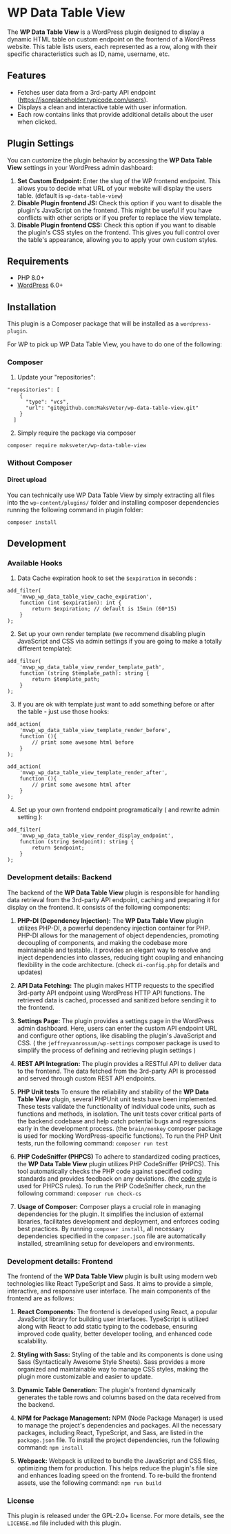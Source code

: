 
# WP Data Table View

The **WP Data Table View** is a WordPress plugin designed to display a dynamic HTML table on custom endpoint on the frontend of a WordPress website. This table lists users, each represented as a row, along with their specific characteristics such as ID, name, username, etc.

## Features

-   Fetches user data from a 3rd-party API endpoint (https://jsonplaceholder.typicode.com/users).
-   Displays a clean and interactive table with user information.
-   Each row contains links that provide additional details about the user when clicked.

## Plugin Settings

You can customize the plugin behavior by accessing the **WP Data Table View** settings in your WordPress admin dashboard:

1.  **Set Custom Endpoint:** Enter the slug of the WP frontend endpoint. This allows you to decide what URL of your website will display the users table. (default is `wp-data-table-view`)
2.  **Disable Plugin frontend JS:** Check this option if you want to disable the plugin's JavaScript on the frontend. This might be useful if you have conflicts with other scripts or if you prefer to replace the view template.
3.  **Disable Plugin frontend CSS:** Check this option if you want to disable the plugin's CSS styles on the frontend. This gives you full control over the table's appearance, allowing you to apply your own custom styles.

## Requirements
-   PHP 8.0+
-   [WordPress](http://wordpress.org/)  6.0+

## Installation

This plugin is a Composer package that will be installed as a `wordpress-plugin`.

For WP to pick up WP Data Table View, you have to do one of the following:

### Composer


1. Update your "repositories":
```
"repositories": [
    {
      "type": "vcs",
      "url": "git@github.com:MaksVeter/wp-data-table-view.git"
    }
  ]
```
2. Simply require the package via composer   
```
composer require maksveter/wp-data-table-view
```

### Without Composer

#### Direct upload

You can technically use WP Data Table View by simply extracting all files into the `wp-content/plugins/` folder and installing composer dependencies running the following command in plugin folder:

```
composer install
```

## Development

### Available Hooks

1. Data Cache expiration hook to set the `$expiration` in seconds :
```
add_filter(  
    'mvwp_wp_data_table_view_cache_expiration',  
    function (int $expiration): int {  
        return $expiration; // default is 15min (60*15) 
    }  
);
```

2. Set up your own render template (we recommend disabling plugin JavaScript and CSS via admin settings if you are going to make a totally different template):
```
add_filter(  
    'mvwp_wp_data_table_view_render_template_path',  
    function (string $template_path): string {  
        return $template_path;  
    }  
);
```
3. If you are ok with template just want to add something before or after the table - just use those hooks:
```
add_action(  
    'mvwp_wp_data_table_view_template_render_before',  
    function (){  
        // print some awesome html before
    }  
);
```
```
add_action(  
    'mvwp_wp_data_table_view_template_render_after',  
    function (){  
        // print some awesome html after
    }  
);
```
4. Set up your own frontend endpoint programatically ( and rewrite admin setting ):
```
add_filter(  
    'mvwp_wp_data_table_view_render_display_endpoint',  
    function (string $endpoint): string {  
        return $endpoint;  
    } 
);
```
### Development details: Backend
The backend of the **WP Data Table View** plugin is responsible for handling data retrieval from the 3rd-party API endpoint, caching and preparing it for display on the frontend. It consists of the following components:

1. **PHP-DI (Dependency Injection):** The **WP Data Table View** plugin utilizes PHP-DI, a powerful dependency injection container for PHP. PHP-DI allows for the management of object dependencies, promoting decoupling of components, and making the codebase more maintainable and testable. It provides an elegant way to resolve and inject dependencies into classes, reducing tight coupling and enhancing flexibility in the code architecture. (check `di-config.php` for details and updates)

2.  **API Data Fetching:** The plugin makes HTTP requests to the specified 3rd-party API endpoint using WordPress HTTP API functions. The retrieved data is cached, processed and sanitized before sending it to the frontend.

3.  **Settings Page:** The plugin provides a settings page in the WordPress admin dashboard. Here, users can enter the custom API endpoint URL and configure other options, like disabling the plugin's JavaScript and CSS. ( the `jeffreyvanrossum/wp-settings` composer package is used to simplify the process of defining and retrieving plugin settings )

4. **REST API Integration:** The plugin provides a RESTful API to deliver data to the frontend. The data fetched from the 3rd-party API is processed and served through custom REST API endpoints.

5. **PHP Unit tests** To ensure the reliability and stability of the **WP Data Table View** plugin, several PHPUnit unit tests have been implemented. These tests validate the functionality of individual code units, such as functions and methods, in isolation. The unit tests cover critical parts of the backend codebase and help catch potential bugs and regressions early in the development process. (the `brain/monkey` composer package is used for mocking WordPress-specific functions). To run the PHP Unit tests, run the following command: `composer run test`

6. **PHP CodeSniffer (PHPCS)** To adhere to standardized coding practices, the **WP Data Table View** plugin utilizes PHP CodeSniffer (PHPCS). This tool automatically checks the PHP code against specified coding standards and provides feedback on any deviations. (the [code style](https://github.com/inpsyde/php-coding-standards) is used for PHPCS rules). To run the PHP CodeSniffer check, run the following command: `composer run check-cs`

7. **Usage of Composer:** Composer plays a crucial role in managing dependencies for the plugin. It simplifies the inclusion of external libraries, facilitates development and deployment, and enforces coding best practices. By running `composer install`, all necessary dependencies specified in the `composer.json` file are automatically installed, streamlining setup for developers and environments.

### Development details: Frontend

The frontend of the **WP Data Table View** plugin is built using modern web technologies like React TypeScript and Sass. It aims to provide a simple, interactive, and responsive user interface. The main components of the frontend are as follows:

1.  **React Components:** The frontend is developed using React, a popular JavaScript library for building user interfaces. TypeScript is utilized along with React to add static typing to the codebase, ensuring improved code quality, better developer tooling, and enhanced code scalability.

2.  **Styling with Sass:** Styling of the table and its components is done using Sass (Syntactically Awesome Style Sheets). Sass provides a more organized and maintainable way to manage CSS styles, making the plugin more customizable and easier to update.

3. **Dynamic Table Generation:** The plugin's frontend dynamically generates the table rows and columns based on the data received from the backend.

4. **NPM for Package Management:** NPM (Node Package Manager) is used to manage the project's dependencies and packages. All the necessary packages, including React, TypeScript, and Sass, are listed in the `package.json` file. To install the project dependencies, run the following command:  `npm install`

5.  **Webpack:** Webpack is utilized to bundle the JavaScript and CSS files, optimizing them for production. This helps reduce the plugin's file size and enhances loading speed on the frontend. To re-build the frontend assets, use the following command: `npm run build`


### License

This plugin is released under the GPL-2.0+ license. For more details, see the `LICENSE.md` file included with this plugin.
